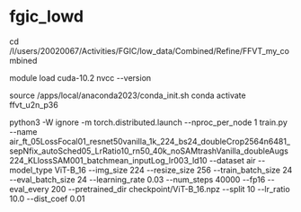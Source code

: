 # fgic_lowd


cd /l/users/20020067/Activities/FGIC/low_data/Combined/Refine/FFVT_my_combined

module load cuda-10.2
nvcc --version

source /apps/local/anaconda2023/conda_init.sh 
conda activate ffvt_u2n_p36

python3 -W ignore -m torch.distributed.launch --nproc_per_node 1 train.py --name air_ft_05LossFocal01_resnet50vanilla_1k_224_bs24_doubleCrop2564n6481_sepNfix_autoSched05_LrRatio10_rn50_40k_noSAMtrashVanilla_doubleAugs224_KLlossSAM001_batchmean_inputLog_lr003_ld10 --dataset air --model_type ViT-B_16 --img_size 224 --resize_size 256 --train_batch_size 24 --eval_batch_size 24 --learning_rate 0.03 --num_steps 40000 --fp16 --eval_every 200 --pretrained_dir checkpoint/ViT-B_16.npz --split 10 --lr_ratio 10.0 --dist_coef 0.01
